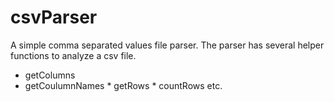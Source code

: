 # csvParser

A simple comma separated values file parser.
The parser has several helper functions to analyze a csv file.                                                                              
  * getColumns   
  * getCoulumnNames                                                                                                                           * getRows                                                                                                                                   * countRows  etc.
